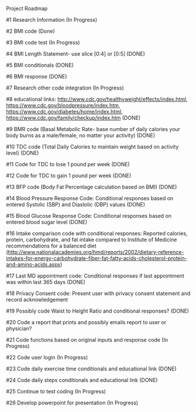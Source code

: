 Project Roadmap

#1 Research Information (In Progress)

#2 BMI code (Done)

#3 BMI code test (In Progress)

#4 BMI Length Statement- use slice [0:4] or [0:5] (DONE)

#5 BMI conditionals (DONE)

#6 BMI response (DONE)

#7 Research other code integration (In Progress)

#8 educational links: http://www.cdc.gov/healthyweight/effects/index.html, https://www.cdc.gov/bloodpressure/index.htm, https://www.cdc.gov/diabetes/home/index.html, https://www.cdc.gov/family/checkup/index.htm (DONE)

#9 BMR code (Basal Metabolic Rate- base number of daily calories your body burns as a male/female, no matter your activity) (DONE)

#10 TDC code (Total Daily Calories to maintain weight based on activity level) (DONE)

#11 Code for TDC to lose 1 pound per week (DONE)

#12 Code for TDC to gain 1 pound per week (DONE)

#13 BFP code (Body Fat Percentage calculation based on BMI) (DONE)

#14 Blood Pressure Response Code: Conditional responses based on entered Systolic (SBP) and Diastolic (DBP) values (DONE)

#15 Blood Glucose Response Code: Conditional responses based on entered blood sugar level (DONE)

#16 Intake comparison code with conditional responses: Reported calories, protein, carbohydrate, and fat intake compared to Institute of Medicine recommendations for a balanced diet (http://www.nationalacademies.org/hmd/reports/2002/dietary-reference-intakes-for-energy-carbohydrate-fiber-fat-fatty-acids-cholesterol-protein-and-amino-acids.aspx)

#17 Last MD appointment code: Conditional responses if last appointment was within last 365 days (DONE)

#18 Privacy Consent code: Present user with privacy consent statement and record acknowledgement

#19 Possibly code Waist to Height Ratio and conditional responses? (DONE)

#20 Code a report that prints and possibly emails report to user or physician?

#21 Code functions based on original inputs and response code (In Progress)

#22 Code user login (In Progress)

#23 Code daily exercise time conditionals and educational link (DONE)

#24 Code daily steps conditionals and educational link (DONE)

#25 Continue to test coding (In Progress)

#26 Develop powerpoint for presentation (In Progress)
